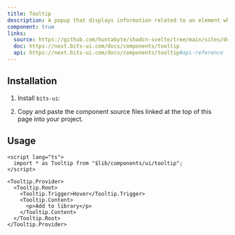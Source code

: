 ```yaml
---
title: Tooltip
description: A popup that displays information related to an element when the element receives keyboard focus or the mouse hovers over it.
component: true
links:
  source: https://github.com/huntabyte/shadcn-svelte/tree/main/sites/docs/src/lib/registry/default/ui/tooltip
  doc: https://next.bits-ui.com/docs/components/tooltip
  api: https://next.bits-ui.com/docs/components/tooltip#api-reference
---
```


<script>
  import { ComponentPreview, ManualInstall, PMAddComp, PMInstall } from '$lib/components/docs';
</script>

<ComponentPreview name="tooltip-demo">

<div></div>

</ComponentPreview>

## Installation

<PMAddComp name="tooltip" />

<ManualInstall>

1. Install `bits-ui`:

<PMInstall command="bits-ui -D" />

2. Copy and paste the component source files linked at the top of this page into your project.

</ManualInstall>

## Usage

```svelte
<script lang="ts">
  import * as Tooltip from "$lib/components/ui/tooltip";
</script>

<Tooltip.Provider>
  <Tooltip.Root>
    <Tooltip.Trigger>Hover</Tooltip.Trigger>
    <Tooltip.Content>
      <p>Add to library</p>
    </Tooltip.Content>
  </Tooltip.Root>
</Tooltip.Provider>
```
